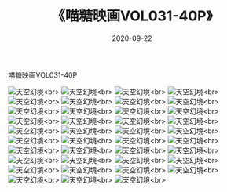 ﻿---
layout: post
title: 《喵糖映画VOL031-40P》
date: 2020-09-22
img: http://photo.orgx.cf/性感/2020/喵糖映画VOL031-40P/000.jpg
tags: [美女,性感,泳衣]
---

喵糖映画VOL031-40P



![天空幻境](http://photo.orgx.cf/性感/2020/喵糖映画VOL031-40P/001.jpg''天空幻境'')<br>
![天空幻境](http://photo.orgx.cf/性感/2020/喵糖映画VOL031-40P/002.jpg''天空幻境'')<br>
![天空幻境](http://photo.orgx.cf/性感/2020/喵糖映画VOL031-40P/003.jpg''天空幻境'')<br>
![天空幻境](http://photo.orgx.cf/性感/2020/喵糖映画VOL031-40P/004.jpg''天空幻境'')<br>
![天空幻境](http://photo.orgx.cf/性感/2020/喵糖映画VOL031-40P/005.jpg''天空幻境'')<br>
![天空幻境](http://photo.orgx.cf/性感/2020/喵糖映画VOL031-40P/006.jpg''天空幻境'')<br>
![天空幻境](http://photo.orgx.cf/性感/2020/喵糖映画VOL031-40P/007.jpg''天空幻境'')<br>
![天空幻境](http://photo.orgx.cf/性感/2020/喵糖映画VOL031-40P/008.jpg''天空幻境'')<br>
![天空幻境](http://photo.orgx.cf/性感/2020/喵糖映画VOL031-40P/009.jpg''天空幻境'')<br>
![天空幻境](http://photo.orgx.cf/性感/2020/喵糖映画VOL031-40P/010.jpg''天空幻境'')<br>
![天空幻境](http://photo.orgx.cf/性感/2020/喵糖映画VOL031-40P/011.jpg''天空幻境'')<br>
![天空幻境](http://photo.orgx.cf/性感/2020/喵糖映画VOL031-40P/012.jpg''天空幻境'')<br>
![天空幻境](http://photo.orgx.cf/性感/2020/喵糖映画VOL031-40P/013.jpg''天空幻境'')<br>
![天空幻境](http://photo.orgx.cf/性感/2020/喵糖映画VOL031-40P/014.jpg''天空幻境'')<br>
![天空幻境](http://photo.orgx.cf/性感/2020/喵糖映画VOL031-40P/015.jpg''天空幻境'')<br>
![天空幻境](http://photo.orgx.cf/性感/2020/喵糖映画VOL031-40P/016.jpg''天空幻境'')<br>
![天空幻境](http://photo.orgx.cf/性感/2020/喵糖映画VOL031-40P/017.jpg''天空幻境'')<br>
![天空幻境](http://photo.orgx.cf/性感/2020/喵糖映画VOL031-40P/018.jpg''天空幻境'')<br>
![天空幻境](http://photo.orgx.cf/性感/2020/喵糖映画VOL031-40P/019.jpg''天空幻境'')<br>
![天空幻境](http://photo.orgx.cf/性感/2020/喵糖映画VOL031-40P/020.jpg''天空幻境'')<br>
![天空幻境](http://photo.orgx.cf/性感/2020/喵糖映画VOL031-40P/021.jpg''天空幻境'')<br>
![天空幻境](http://photo.orgx.cf/性感/2020/喵糖映画VOL031-40P/022.jpg''天空幻境'')<br>
![天空幻境](http://photo.orgx.cf/性感/2020/喵糖映画VOL031-40P/023.jpg''天空幻境'')<br>
![天空幻境](http://photo.orgx.cf/性感/2020/喵糖映画VOL031-40P/024.jpg''天空幻境'')<br>
![天空幻境](http://photo.orgx.cf/性感/2020/喵糖映画VOL031-40P/025.jpg''天空幻境'')<br>
![天空幻境](http://photo.orgx.cf/性感/2020/喵糖映画VOL031-40P/026.jpg''天空幻境'')<br>
![天空幻境](http://photo.orgx.cf/性感/2020/喵糖映画VOL031-40P/027.jpg''天空幻境'')<br>
![天空幻境](http://photo.orgx.cf/性感/2020/喵糖映画VOL031-40P/028.jpg''天空幻境'')<br>
![天空幻境](http://photo.orgx.cf/性感/2020/喵糖映画VOL031-40P/029.jpg''天空幻境'')<br>
![天空幻境](http://photo.orgx.cf/性感/2020/喵糖映画VOL031-40P/030.jpg''天空幻境'')<br>
![天空幻境](http://photo.orgx.cf/性感/2020/喵糖映画VOL031-40P/031.jpg''天空幻境'')<br>
![天空幻境](http://photo.orgx.cf/性感/2020/喵糖映画VOL031-40P/032.jpg''天空幻境'')<br>
![天空幻境](http://photo.orgx.cf/性感/2020/喵糖映画VOL031-40P/033.jpg''天空幻境'')<br>
![天空幻境](http://photo.orgx.cf/性感/2020/喵糖映画VOL031-40P/034.jpg''天空幻境'')<br>
![天空幻境](http://photo.orgx.cf/性感/2020/喵糖映画VOL031-40P/035.jpg''天空幻境'')<br>
![天空幻境](http://photo.orgx.cf/性感/2020/喵糖映画VOL031-40P/036.jpg''天空幻境'')<br>
![天空幻境](http://photo.orgx.cf/性感/2020/喵糖映画VOL031-40P/037.jpg''天空幻境'')<br>
![天空幻境](http://photo.orgx.cf/性感/2020/喵糖映画VOL031-40P/038.jpg''天空幻境'')<br>
![天空幻境](http://photo.orgx.cf/性感/2020/喵糖映画VOL031-40P/039.jpg''天空幻境'')<br>